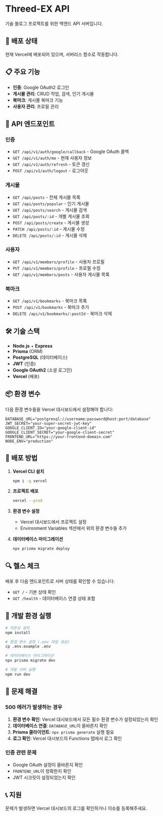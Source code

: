 # Threed-EX API

기술 블로그 프로젝트를 위한 백엔드 API 서버입니다.

## 🚀 배포 상태

현재 Vercel에 배포되어 있으며, 서버리스 함수로 작동합니다.

## 📋 주요 기능

- **인증**: Google OAuth2 로그인
- **게시물 관리**: CRUD 작업, 검색, 인기 게시물
- **북마크**: 게시물 북마크 기능
- **사용자 관리**: 프로필 관리

## 🔧 API 엔드포인트

### 인증
- `GET /api/v1/auth/google/callback` - Google OAuth 콜백
- `GET /api/v1/auth/me` - 현재 사용자 정보
- `GET /api/v1/auth/refresh` - 토큰 갱신
- `POST /api/v1/auth/logout` - 로그아웃

### 게시물
- `GET /api/posts` - 전체 게시물 목록
- `GET /api/posts/popular` - 인기 게시물
- `GET /api/posts/search` - 게시물 검색
- `GET /api/posts/:id` - 개별 게시물 조회
- `POST /api/posts/create` - 게시물 생성
- `PATCH /api/posts/:id` - 게시물 수정
- `DELETE /api/posts/:id` - 게시물 삭제

### 사용자
- `GET /api/v1/members/profile` - 사용자 프로필
- `PUT /api/v1/members/profile` - 프로필 수정
- `GET /api/v1/members/posts` - 사용자 게시물 목록

### 북마크
- `GET /api/v1/bookmarks` - 북마크 목록
- `POST /api/v1/bookmarks` - 북마크 추가
- `DELETE /api/v1/bookmarks/:postId` - 북마크 삭제

## 🛠️ 기술 스택

- **Node.js** + **Express**
- **Prisma** (ORM)
- **PostgreSQL** (데이터베이스)
- **JWT** (인증)
- **Google OAuth2** (소셜 로그인)
- **Vercel** (배포)

## 📦 환경 변수

다음 환경 변수들을 Vercel 대시보드에서 설정해야 합니다:

```env
DATABASE_URL="postgresql://username:password@host:port/database"
JWT_SECRET="your-super-secret-jwt-key"
GOOGLE_CLIENT_ID="your-google-client-id"
GOOGLE_CLIENT_SECRET="your-google-client-secret"
FRONTEND_URL="https://your-frontend-domain.com"
NODE_ENV="production"
```

## 🚀 배포 방법

1. **Vercel CLI 설치**
   ```bash
   npm i -g vercel
   ```

2. **프로젝트 배포**
   ```bash
   vercel --prod
   ```

3. **환경 변수 설정**
   - Vercel 대시보드에서 프로젝트 설정
   - Environment Variables 섹션에서 위의 환경 변수들 추가

4. **데이터베이스 마이그레이션**
   ```bash
   npx prisma migrate deploy
   ```

## 🔍 헬스 체크

배포 후 다음 엔드포인트로 서버 상태를 확인할 수 있습니다:

- `GET /` - 기본 상태 확인
- `GET /health` - 데이터베이스 연결 상태 포함

## 📝 개발 환경 실행

```bash
# 의존성 설치
npm install

# 환경 변수 설정 (.env 파일 생성)
cp .env.example .env

# 데이터베이스 마이그레이션
npx prisma migrate dev

# 개발 서버 실행
npm run dev
```

## 🐛 문제 해결

### 500 에러가 발생하는 경우

1. **환경 변수 확인**: Vercel 대시보드에서 모든 필수 환경 변수가 설정되었는지 확인
2. **데이터베이스 연결**: `DATABASE_URL`이 올바른지 확인
3. **Prisma 클라이언트**: `npx prisma generate` 실행 필요
4. **로그 확인**: Vercel 대시보드의 Functions 탭에서 로그 확인

### 인증 관련 문제

- Google OAuth 설정이 올바른지 확인
- `FRONTEND_URL`이 정확한지 확인
- JWT 시크릿이 설정되었는지 확인

## 📞 지원

문제가 발생하면 Vercel 대시보드의 로그를 확인하거나 이슈를 등록해주세요.
